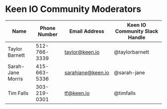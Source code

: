# Keen IO Community Moderators

| Name              | Phone Number  | Email Address     | Keen IO Community Slack Handle	|
| -------------     | ------------- | -------------     | -------------                   |
| Taylor Barnett    | 512-766-3339  | taylor@keen.io    | @taylorbarnett                  |
| Sarah-Jane Morris | 415-663-5336  | sarahjane@keen.io | @sarah-jane	                    |
| Tim Falls         | 303-219-0301  | tf@keen.io        | @timfalls                       |
